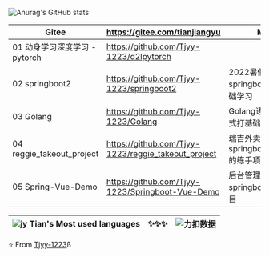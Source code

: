 ![Anurag's GitHub stats](https://github-readme-stats.vercel.app/api?username=Tjyy-1223&theme=deafult&show_icons=true)

| Gitee                          | https://gitee.com/tianjiangyu                       | My Gitee                                      |
| ------------------------------ | --------------------------------------------------- | --------------------------------------------- |
| 01 动身学习深度学习  - pytorch | https://github.com/Tjyy-1223/d2lpytorch             |                                               |
| 02 springboot2                 | https://github.com/Tjyy-1223/springboot2            | 2022暑假 对springboot2进行一个基础学习        |
| 03 Golang                      | https://github.com/Tjyy-1223/Golang                 | Golang语言学习，为分布式打基础                |
| 04 reggie_takeout_project      | https://github.com/Tjyy-1223/reggie_takeout_project | 瑞吉外卖项目-springboot+mybatisPlus的练手项目 |
| 05 Spring-Vue-Demo             | https://github.com/Tjyy-1223/Springboot-Vue-Demo    | 后台管理项目-springboot+vue练手项目           |



| ![jy Tian's Most used languages](https://github-readme-stats.vercel.app/api/top-langs/?username=Tjyy-1223&layout=compact&hide_border=true&langs_count=10) | ✨✨✨  | ![力扣数据](https://stats.justsong.cn/api/leetcode?username=Jy_Tian&cn=true) |
| :----------------------------------------------------------: | :--: | :----------------------------------------------------------: |



⭐️ From [Tjyy-1223](https://github.com/Tjyy-1223)ß
